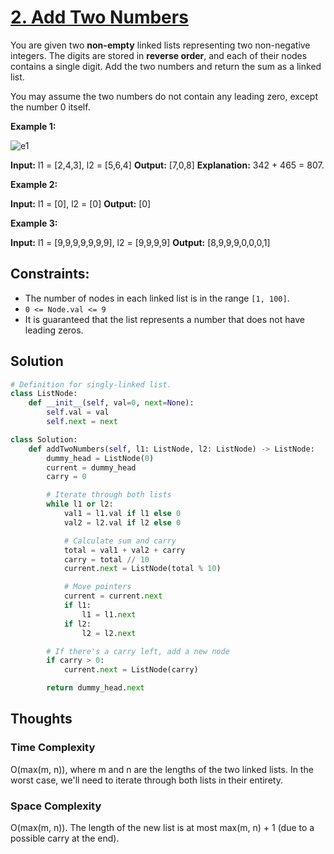 # [2. Add Two Numbers](https://leetcode.com/problems/add-two-numbers/)

You are given two **non-empty** linked lists representing two non-negative integers. The digits are stored in **reverse order**, and each of their nodes contains a single digit. Add the two numbers and return the sum as a linked list.

You may assume the two numbers do not contain any leading zero, except the number 0 itself.

**Example 1:**

![e1](https://assets.leetcode.com/uploads/2020/10/02/addtwonumber1.jpg)

**Input:** l1 = [2,4,3], l2 = [5,6,4]
**Output:** [7,0,8]
**Explanation:** 342 + 465 = 807.

**Example 2:**

**Input:** l1 = [0], l2 = [0]
**Output:** [0]

**Example 3:**

**Input:** l1 = [9,9,9,9,9,9,9], l2 = [9,9,9,9]
**Output:** [8,9,9,9,0,0,0,1]

## **Constraints:**

- The number of nodes in each linked list is in the range `[1, 100]`.
- `0 <= Node.val <= 9`
- It is guaranteed that the list represents a number that does not have leading zeros.

## Solution

```python
# Definition for singly-linked list.
class ListNode:
    def __init__(self, val=0, next=None):
        self.val = val
        self.next = next

class Solution:
    def addTwoNumbers(self, l1: ListNode, l2: ListNode) -> ListNode:
        dummy_head = ListNode(0)
        current = dummy_head
        carry = 0

        # Iterate through both lists
        while l1 or l2:
            val1 = l1.val if l1 else 0
            val2 = l2.val if l2 else 0

            # Calculate sum and carry
            total = val1 + val2 + carry
            carry = total // 10
            current.next = ListNode(total % 10)

            # Move pointers
            current = current.next
            if l1:
                l1 = l1.next
            if l2:
                l2 = l2.next

        # If there's a carry left, add a new node
        if carry > 0:
            current.next = ListNode(carry)

        return dummy_head.next

```

## Thoughts

### Time Complexity

O(max(m, n)), where m and n are the lengths of the two linked lists. In the worst case, we'll need to iterate through both lists in their entirety.

### Space Complexity

O(max(m, n)). The length of the new list is at most max(m, n) + 1 (due to a possible carry at the end).
